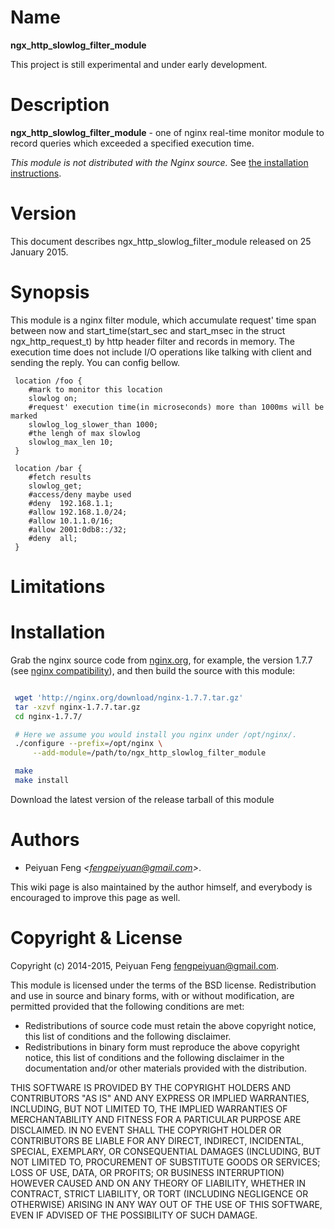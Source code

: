 Name
====

**ngx_http_slowlog_filter_module**

This project is still experimental and under early development.

Description
===========

**ngx_http_slowlog_filter_module** - one of nginx real-time monitor module to record queries which exceeded a specified execution time. 


*This module is not distributed with the Nginx source.* See [the installation instructions](#installation).


Version
=======

This document describes ngx_http_slowlog_filter_module released on 25 January 2015.

Synopsis
========

This module is a nginx filter module, which accumulate request' time span between now and start_time(start_sec and start_msec in the struct ngx_http_request_t) by http header filter and records in memory. The execution time does not include I/O operations like talking with client and sending the reply.
You can config bellow.
```nginx
 location /foo {
	#mark to monitor this location
	slowlog on; 
	#request' execution time(in microseconds) more than 1000ms will be marked
	slowlog_log_slower_than 1000;
	#the lengh of max slowlog
	slowlog_max_len 10;
 }

 location /bar {
	#fetch results
	slowlog_get;
	#access/deny maybe used
	#deny  192.168.1.1;
	#allow 192.168.1.0/24;
	#allow 10.1.1.0/16;
	#allow 2001:0db8::/32;
	#deny  all;
 }

```

Limitations
===========


Installation
============

Grab the nginx source code from [nginx.org](http://nginx.org/), for example,
the version 1.7.7 (see [nginx compatibility](#compatibility)), and then build the source with this module:

```bash

 wget 'http://nginx.org/download/nginx-1.7.7.tar.gz'
 tar -xzvf nginx-1.7.7.tar.gz
 cd nginx-1.7.7/

 # Here we assume you would install you nginx under /opt/nginx/.
 ./configure --prefix=/opt/nginx \
     --add-module=/path/to/ngx_http_slowlog_filter_module

 make
 make install
```

Download the latest version of the release tarball of this module

Authors
=======

* Peiyuan Feng *&lt;fengpeiyuan@gmail.com&gt;*.

This wiki page is also maintained by the author himself, and everybody is encouraged to improve this page as well.

Copyright & License
===================

Copyright (c) 2014-2015, Peiyuan Feng <fengpeiyuan@gmail.com>.

This module is licensed under the terms of the BSD license.
Redistribution and use in source and binary forms, with or without
modification, are permitted provided that the following conditions
are met:

* Redistributions of source code must retain the above copyright notice, this list of conditions and the following disclaimer.
* Redistributions in binary form must reproduce the above copyright notice, this list of conditions and the following disclaimer in the documentation and/or other materials provided with the distribution.

THIS SOFTWARE IS PROVIDED BY THE COPYRIGHT HOLDERS AND CONTRIBUTORS
"AS IS" AND ANY EXPRESS OR IMPLIED WARRANTIES, INCLUDING, BUT NOT
LIMITED TO, THE IMPLIED WARRANTIES OF MERCHANTABILITY AND FITNESS FOR
A PARTICULAR PURPOSE ARE DISCLAIMED. IN NO EVENT SHALL THE COPYRIGHT
HOLDER OR CONTRIBUTORS BE LIABLE FOR ANY DIRECT, INDIRECT, INCIDENTAL,
SPECIAL, EXEMPLARY, OR CONSEQUENTIAL DAMAGES (INCLUDING, BUT NOT LIMITED
TO, PROCUREMENT OF SUBSTITUTE GOODS OR SERVICES; LOSS OF USE, DATA, OR
PROFITS; OR BUSINESS INTERRUPTION) HOWEVER CAUSED AND ON ANY THEORY OF
LIABILITY, WHETHER IN CONTRACT, STRICT LIABILITY, OR TORT (INCLUDING
NEGLIGENCE OR OTHERWISE) ARISING IN ANY WAY OUT OF THE USE OF THIS
SOFTWARE, EVEN IF ADVISED OF THE POSSIBILITY OF SUCH DAMAGE.
